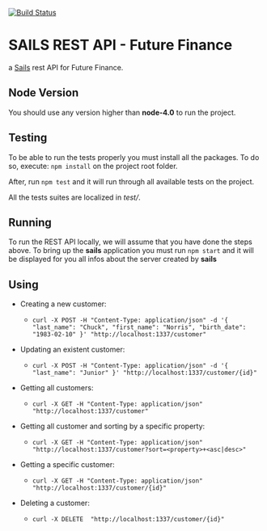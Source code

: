 [![Build Status](https://travis-ci.org/lzerma/futurefinance.svg?branch=master)](https://travis-ci.org/lzerma/futurefinance)

# SAILS REST API - Future Finance

a [Sails](http://sailsjs.org) rest API for Future Finance.

## Node Version
 
 You should use any version higher than __node-4.0__ to run the project.
 
## Testing
To be able to run the tests properly you must install all the packages. To do so, execute: `npm install` on the 
project root folder.

After, run `npm test` and it will run through all available tests on the project.
 
All the tests suites are localized in _test/_. 

## Running
To run the REST API locally, we will assume that you have done the steps above. 
To bring up the __sails__  application you must run `npm start` and it will be displayed 
for you all infos about the server created by __sails__ 

## Using

 - Creating a new customer:
    - `curl -X POST -H "Content-Type: application/json" -d '{
        "last_name": "Chuck",
        "first_name": "Norris",
        "birth_date": "1983-02-10"
      }' "http://localhost:1337/customer"`

 - Updating an existent customer:
    - `curl -X POST -H "Content-Type: application/json" -d '{
         "last_name": "Junior"
       }' "http://localhost:1337/customer/{id}"`
 
 - Getting all customers: 
    - `curl -X GET -H "Content-Type: application/json" "http://localhost:1337/customer"`
 
 - Getting all customer and sorting by a specific property:
    - `curl -X GET -H "Content-Type: application/json" "http://localhost:1337/customer?sort=<property>+<asc|desc>"`  
  
 - Getting a specific customer:
    - `curl -X GET -H "Content-Type: application/json" "http://localhost:1337/customer/{id}"`
        
 - Deleting a customer: 
    - `curl -X DELETE  "http://localhost:1337/customer/{id}"`